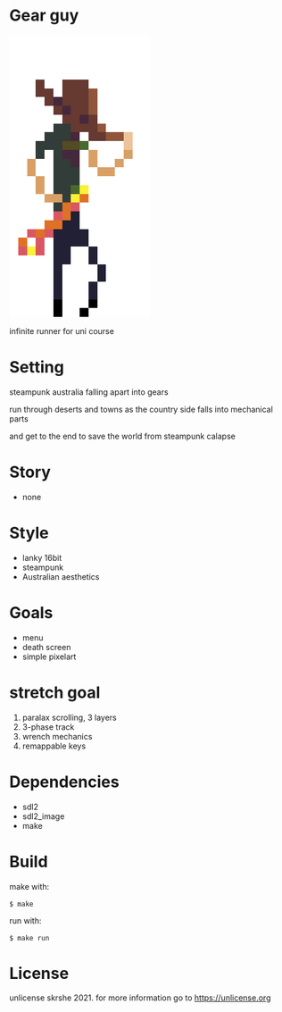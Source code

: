 # Gear guy
<!-- ![geary guy](res/guy.png){:width=100} -->
<img src="res/guy.png"
width=50% style="image-rendering:pixelated;">

infinite runner for uni course

# Setting
steampunk australia falling apart into gears

run through deserts and towns as the country
side falls into mechanical parts

and get to the end to save the world from steampunk calapse

# Story
- none

# Style
- lanky 16bit
- steampunk
- Australian aesthetics

# Goals
- menu
- death screen
- simple pixelart

# stretch goal
1. paralax scrolling, 3 layers
2. 3-phase track
3. wrench mechanics
4. remappable keys

# Dependencies
- sdl2
- sdl2\_image
- make

# Build

make with:
```console
$ make
```
run with:
```console
$ make run
```




# License
unlicense skrshe 2021. for more information go to <https://unlicense.org>
